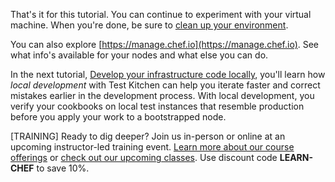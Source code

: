 That's it for this tutorial. You can continue to experiment with your virtual machine. When you're done, be sure to [clean up your environment](/manage-a-node/rhel/update-your-nodes-configuration#howtocleanupyourenvironment).

You can also explore [https://manage.chef.io](https://manage.chef.io). See what info's available for your nodes and what else you can do.

In the next tutorial, [Develop your infrastructure code locally](/local-development/rhel/), you'll learn how _local development_ with Test Kitchen can help you iterate faster and correct mistakes earlier in the development process. With local development, you verify your cookbooks on local test instances that resemble production before you apply your work to a bootstrapped node.

[TRAINING] Ready to dig deeper? Join us in-person or online at an upcoming instructor-led training event. [Learn more about our course offerings](https://www.chef.io/training/) or [check out our upcoming classes](https://www.chef.io/blog/events/category/training-events/). Use discount code **LEARN-CHEF** to save 10%.

